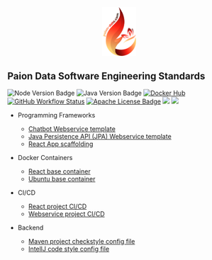 <div align="center">
    <img src="../img/logo-with-text.png" width="15%">
</div>

Paion Data Software Engineering Standards
-----------------------------------------

![Node Version Badge]
![Java Version Badge][Java Version Badge]
[![Docker Hub][Docker Hub Badge]][Docker Hub URL]
[![GitHub Workflow Status][GitHub Workflow Status Badge]][GitHub Workflow Status URL]
[![Apache License Badge]][Apache License, Version 2.0]
[![](https://img.shields.io/github/issues-search?query=user%3Apaion-data+state%3Aopen+type%3Aissue+archived%3Afalse&style=for-the-badge&logo=github&logoColor=white&label=Open%20Source%20Tasks&labelColor=181717&color=181717)](https://github.com/orgs/paion-data/projects/12/views/1)
[![](https://img.shields.io/badge/Service%20Status-1ABC9C?style=for-the-badge&logo=upptime&logoColor=white)](https://status.paion-data.dev/)

- Programming Frameworks

  - [Chatbot Webservice template](https://chatbot.paion-data.com/)
  - [Java Persistence API (JPA) Webservice template](https://entity-ws.paion-data.dev/)
  - [React App scaffolding](https://fastui.paion-data.com/)

- Docker Containers

  - [React base container](https://linuxserver.paion-data.dev/images/docker-react/)
  - [Ubuntu base container](https://linuxserver.paion-data.dev/images/docker-ubuntu-base/)

- CI/CD

  - [React project CI/CD](../.github/workflows/react-ci-cd.yaml)
  - [Webservice project CI/CD](../.github/workflows/ws-ci-cd.yaml)

- Backend

  - [Maven project checkstyle config file](../checkstyle.xml)
  - [IntellJ code style config file](../Paion-Data-WS-Project-intellij-code-style.xml)

[Apache License Badge]: https://img.shields.io/badge/Apache%202.0-F25910.svg?style=for-the-badge&logo=Apache&logoColor=white
[Apache License, Version 2.0]: https://www.apache.org/licenses/LICENSE-2.0

[Docker Hub Badge]: https://img.shields.io/badge/paiondatahub-2596EC.svg?style=for-the-badge&logo=docker&logoColor=white
[Docker Hub URL]: https://hub.docker.com/r/paiondatahub/

[GitHub Workflow Status Badge]: https://img.shields.io/github/actions/workflow/status/paion-data/.github/ci-cd.yaml?branch=master&logo=github&style=for-the-badge&label=GitHub%20Actions&labelColor=%232088FF
[GitHub Workflow Status URL]: https://github.com/organizations/paion-data/settings/actions/hosted-runners

[Node Version Badge]: https://img.shields.io/badge/NODE-22-339933?logo=Node.js&logoColor=white&labelColor=66cc33&style=for-the-badge

[Java Version Badge]: https://img.shields.io/badge/Java-17-brightgreen?style=for-the-badge&logo=OpenJDK&logoColor=white
